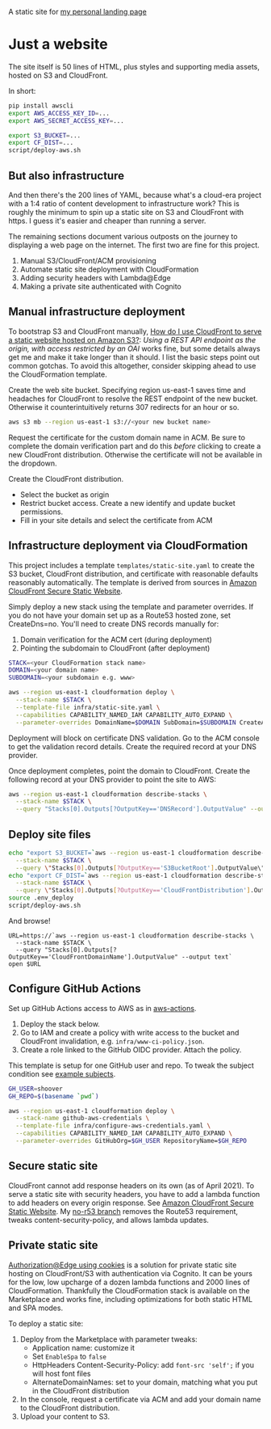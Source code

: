 A static site for [my personal landing page](https://shawnhoover.dev)

# Just a website

The site itself is 50 lines of HTML, plus styles and supporting media
assets, hosted on S3 and CloudFront.

In short:

```sh
pip install awscli
export AWS_ACCESS_KEY_ID=...
export AWS_SECRET_ACCESS_KEY=...

export S3_BUCKET=...
export CF_DIST=...
script/deploy-aws.sh
```

## But also infrastructure

And then there's the 200 lines of YAML, because what's a cloud-era project with
a 1:4 ratio of content development to infrastructure work? This is roughly the
minimum to spin up a static site on S3 and CloudFront with https. I guess it's
easier and cheaper than running a server.

The remaining sections document various outposts on the journey to displaying a
web page on the internet. The first two are fine for this project.

1. Manual S3/CloudFront/ACM provisioning
1. Automate static site deployment with CloudFormation
1. Adding security headers with Lambda@Edge
1. Making a private site authenticated with Cognito

## Manual infrastructure deployment

To bootstrap S3 and CloudFront manually, [How do I use CloudFront to serve a
static website hosted on Amazon S3?](https://aws.amazon.com/premiumsupport/knowledge-center/cloudfront-serve-static-website/):
*Using a REST API endpoint as the origin, with access restricted by an
OAI* works fine, but some details always get me and make it take
longer than it should. I list the basic steps point out common
gotchas. To avoid this altogether, consider skipping ahead to use the
CloudFormation template.

Create the web site bucket. Specifying region us-east-1 saves time and
headaches for CloudFront to resolve the REST endpoint of the new
bucket. Otherwise it counterintuitively returns 307 redirects for an
hour or so.

```sh
aws s3 mb --region us-east-1 s3://<your new bucket name>
```

Request the certificate for the custom domain name in ACM. Be sure to
complete the domain verification part and do this *before* clicking to
create a new CloudFront distribution. Otherwise the certificate will
not be available in the dropdown.

Create the CloudFront distribution.
- Select the bucket as origin
- Restrict bucket access. Create a new identify and update bucket
  permissions.
- Fill in your site details and select the certificate from ACM

## Infrastructure deployment via CloudFormation

This project includes a template `templates/static-site.yaml` to create the S3
bucket, CloudFront distribution, and certificate with reasonable defaults
reasonably automatically. The template is derived from sources in [Amazon
CloudFront Secure Static Website](https://github.com/aws-samples/amazon-cloudfront-secure-static-site).

Simply deploy a new stack using the template and parameter overrides. If you do
not have your domain set up as a Route53 hosted zone, set CreateDns=no. You'll
need to create DNS records manually for:
1. Domain verification for the ACM cert (during deployment)
2. Pointing the subdomain to CloudFront (after deployment)

```sh
STACK=<your CloudFormation stack name>
DOMAIN=<your domain name>
SUBDOMAIN=<your subdomain e.g. www>

aws --region us-east-1 cloudformation deploy \
  --stack-name $STACK \
  --template-file infra/static-site.yaml \
  --capabilities CAPABILITY_NAMED_IAM CAPABILITY_AUTO_EXPAND \
  --parameter-overrides DomainName=$DOMAIN SubDomain=$SUBDOMAIN CreateApex=yes CreateDns=no
```

Deployment will block on certificate DNS validation. Go to the ACM
console to get the validation record details. Create the required
record at your DNS provider.

Once deployment completes, point the domain to CloudFront. Create the following
record at your DNS provider to point the site to AWS:

```sh
aws --region us-east-1 cloudformation describe-stacks \
  --stack-name $STACK \
  --query "Stacks[0].Outputs[?OutputKey=='DNSRecord'].OutputValue" --output text
```

## Deploy site files

```sh
echo "export S3_BUCKET=`aws --region us-east-1 cloudformation describe-stacks \
  --stack-name $STACK \
  --query \"Stacks[0].Outputs[?OutputKey=='S3BucketRoot'].OutputValue\" --output text`" >> .env_deploy
echo "export CF_DIST=`aws --region us-east-1 cloudformation describe-stacks \
  --stack-name $STACK \
  --query \"Stacks[0].Outputs[?OutputKey=='CloudFrontDistribution'].OutputValue\" --output text`" >> .env_deploy
source .env_deploy
script/deploy-aws.sh
```

And browse!
```
URL=https://`aws --region us-east-1 cloudformation describe-stacks \
  --stack-name $STACK \
  --query "Stacks[0].Outputs[?OutputKey=='CloudFrontDomainName'].OutputValue" --output text`
open $URL
```

## Configure GitHub Actions

Set up GitHub Actions access to AWS as in
[aws-actions](https://github.com/aws-actions/configure-aws-credentials#sample-iam-oidc-cloudformation-template).

1. Deploy the stack below.
2. Go to IAM and create a policy with write access to the bucket and CloudFront invalidation,
   e.g. `infra/www-ci-policy.json`.
3. Create a role linked to the GitHub OIDC provider. Attach the policy.

This template is setup for one GitHub user and repo. To tweak the subject
condition see [example subjects](https://docs.github.com/en/actions/deployment/security-hardening-your-deployments/about-security-hardening-with-openid-connect#example-subject-claims).

```sh
GH_USER=shoover
GH_REPO=$(basename `pwd`)

aws --region us-east-1 cloudformation deploy \
  --stack-name github-aws-credentials \
  --template-file infra/configure-aws-credentials.yaml \
  --capabilities CAPABILITY_NAMED_IAM CAPABILITY_AUTO_EXPAND \
  --parameter-overrides GitHubOrg=$GH_USER RepositoryName=$GH_REPO
```

## Secure static site

CloudFront cannot add response headers on its own (as of April 2021).
To serve a static site with security headers, you have to add a lambda
function to add headers on every origin response. See [Amazon
CloudFront Secure Static
Website](https://github.com/aws-samples/amazon-cloudfront-secure-static-site).
My [no-r53
branch](https://github.com/shoover/amazon-cloudfront-secure-static-site/tree/no-r53)
removes the Route53 requirement, tweaks content-security-policy, and
allows lambda updates.

## Private static site

[Authorization@Edge using
cookies](https://github.com/aws-samples/cloudfront-authorization-at-edge)
is a solution for private static site hosting on CloudFront/S3 with
authentication via Cognito. It can be yours for the low, low upcharge
of a dozen lambda functions and 2000 lines of CloudFormation.
Thankfully the CloudFormation stack is available on the Marketplace
and works fine, including optimizations for both static HTML and SPA
modes.

To deploy a static site:

1. Deploy from the Marketplace with parameter tweaks:
   - Application name: customize it
   - Set `EnableSpa` to `false`
   - HttpHeaders Content-Security-Policy: add `font-src 'self';` if you will host font files
   - AlternateDomainNames: set to your domain, matching what you put
     in the CloudFront distribution
2. In the console, request a certificate via ACM and add your domain name to
   the CloudFront distribution.
3. Upload your content to S3.
